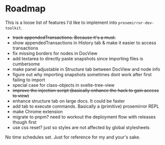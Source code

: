 # Roadmap

This is a loose list of features I'd like to implement into `prosemirror-dev-toolkit`.

- ~~track appendedTransactions. Because it's a must.~~
- show appendedTransactions in History tab & make it easier to access transactions
- fix missing borders for nodes in DocView
- add textarea to directly paste snapshots since importing files is cumbersome
- make panel adjustable in Structure tab between DocView and node info
- figure out why importing snapshots sometimes dont work after first failing to import
- special case for class-objects in svelte-tree-view
- ~~improve the injection script (basically enhance the hack to gain access to view)~~
- enhance structure tab on large docs. It could be faster
- add tab to execute commands. Basically a (primitive) prosemirror REPL
- make Chrome extension
- migrate to pnpm? need to workout the deployment flow with releases though first
- use css reset? just so styles are not affected by global stylesheets

No time schedules set. Just for reference for my and your's sake.
